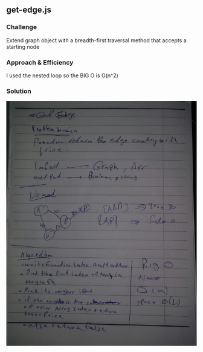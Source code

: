 ## get-edge.js

### Challenge
Extend graph object with a breadth-first traversal method that accepts a starting node

### Approach & Efficiency

I used the nested loop so the BIG O is O(n^2)

### Solution
![whiteboard images](../../assets/getEdge/GE1.jpg)
<!-- ![whiteboard images](../../assets/getEdge/GE2.jpg) -->